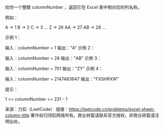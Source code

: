 给你一个整数 columnNumber ，返回它在 Excel 表中相对应的列名称。

例如：

A -> 1
B -> 2
C -> 3
...
Z -> 26
AA -> 27
AB -> 28 
...
 

示例 1：

输入：columnNumber = 1
输出："A"
示例 2：

输入：columnNumber = 28
输出："AB"
示例 3：

输入：columnNumber = 701
输出："ZY"
示例 4：

输入：columnNumber = 2147483647
输出："FXSHRXW"
 

提示：

1 <= columnNumber <= 231 - 1

来源：力扣（LeetCode）
链接：https://leetcode.cn/problems/excel-sheet-column-title
著作权归领扣网络所有。商业转载请联系官方授权，非商业转载请注明出处。